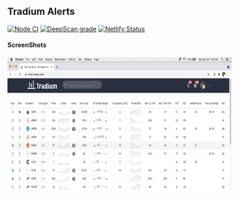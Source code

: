 ## Tradium Alerts

[![Node CI](https://github.com/tradium-app/tradium-alerts/actions/workflows/node.js.yml/badge.svg)](https://github.com/tradium-app/tradium-alerts/actions/workflows/node.js.yml)
[![DeepScan grade](https://deepscan.io/api/teams/5348/projects/17847/branches/423247/badge/grade.svg)](https://deepscan.io/dashboard#view=project&tid=5348&pid=17847&bid=423247)
[![Netlify Status](https://api.netlify.com/api/v1/badges/bdb7dce8-c836-4f08-a05f-72c2fd9d1be7/deploy-status)](https://app.netlify.com/sites/tradium/deploys)

#### ScreenShots

<img src="public/home-page.png" height="300">
